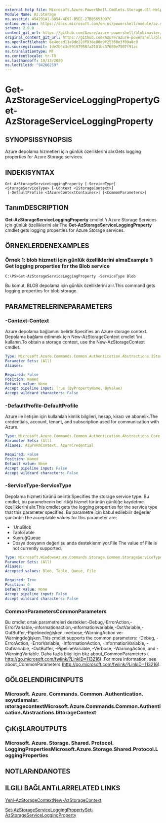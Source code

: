 ```yaml
---
external help file: Microsoft.Azure.PowerShell.Cmdlets.Storage.dll-Help.xml
Module Name: Az.Storage
ms.assetid: 494291A1-D854-4E97-B5EE-27BB5653D97C
online version: https://docs.microsoft.com/en-us/powershell/module/az.storage/get-azstorageserviceloggingproperty
schema: 2.0.0
content_git_url: https://github.com/Azure/azure-powershell/blob/master/src/Storage/Storage.Management/help/Get-AzStorageServiceLoggingProperty.md
original_content_git_url: https://github.com/Azure/azure-powershell/blob/master/src/Storage/Storage.Management/help/Get-AzStorageServiceLoggingProperty.md
ms.openlocfilehash: 6e4eced11a9de228f836e80e9f25350e3f09a8c0
ms.sourcegitcommit: 1de2b6c3c99197958fa2101bc37680e7507f91ac
ms.translationtype: MT
ms.contentlocale: tr-TR
ms.lasthandoff: 10/13/2020
ms.locfileid: "94266259"
---
```

# <span data-ttu-id="6d942-101">Get-AzStorageServiceLoggingProperty</span><span class="sxs-lookup"><span data-stu-id="6d942-101">Get-AzStorageServiceLoggingProperty</span></span>

## <span data-ttu-id="6d942-102">SYNOPSIS</span><span class="sxs-lookup"><span data-stu-id="6d942-102">SYNOPSIS</span></span>
<span data-ttu-id="6d942-103">Azure depolama hizmetleri için günlük özelliklerini alır.</span><span class="sxs-lookup"><span data-stu-id="6d942-103">Gets logging properties for Azure Storage services.</span></span>

## <span data-ttu-id="6d942-104">INDEKI</span><span class="sxs-lookup"><span data-stu-id="6d942-104">SYNTAX</span></span>

```
Get-AzStorageServiceLoggingProperty [-ServiceType] <StorageServiceType> [-Context <IStorageContext>]
 [-DefaultProfile <IAzureContextContainer>] [<CommonParameters>]
```

## <span data-ttu-id="6d942-105">Tanım</span><span class="sxs-lookup"><span data-stu-id="6d942-105">DESCRIPTION</span></span>
<span data-ttu-id="6d942-106">**Get-AzStorageServiceLoggingProperty** cmdlet 'ı Azure Storage Services için günlük özelliklerini alır.</span><span class="sxs-lookup"><span data-stu-id="6d942-106">The **Get-AzStorageServiceLoggingProperty** cmdlet gets logging properties for Azure Storage services.</span></span>

## <span data-ttu-id="6d942-107">ÖRNEKLERDEN</span><span class="sxs-lookup"><span data-stu-id="6d942-107">EXAMPLES</span></span>

### <span data-ttu-id="6d942-108">Örnek 1: blob hizmeti için günlük özelliklerini alma</span><span class="sxs-lookup"><span data-stu-id="6d942-108">Example 1: Get logging properties for the Blob service</span></span>
```
C:\PS>Get-AzStorageServiceLoggingProperty -ServiceType Blob
```

<span data-ttu-id="6d942-109">Bu komut, BLOB depolama için günlük özelliklerini alır.</span><span class="sxs-lookup"><span data-stu-id="6d942-109">This command gets logging properties for blob storage.</span></span>

## <span data-ttu-id="6d942-110">PARAMETRELERINE</span><span class="sxs-lookup"><span data-stu-id="6d942-110">PARAMETERS</span></span>

### <span data-ttu-id="6d942-111">-Context</span><span class="sxs-lookup"><span data-stu-id="6d942-111">-Context</span></span>
<span data-ttu-id="6d942-112">Azure depolama bağlamını belirtir.</span><span class="sxs-lookup"><span data-stu-id="6d942-112">Specifies an Azure storage context.</span></span>
<span data-ttu-id="6d942-113">Depolama bağlamı edinmek için New-AzStorageContext cmdlet 'ini kullanın.</span><span class="sxs-lookup"><span data-stu-id="6d942-113">To obtain a storage context, use the New-AzStorageContext cmdlet.</span></span>

```yaml
Type: Microsoft.Azure.Commands.Common.Authentication.Abstractions.IStorageContext
Parameter Sets: (All)
Aliases:

Required: False
Position: Named
Default value: None
Accept pipeline input: True (ByPropertyName, ByValue)
Accept wildcard characters: False
```

### <span data-ttu-id="6d942-114">-DefaultProfile</span><span class="sxs-lookup"><span data-stu-id="6d942-114">-DefaultProfile</span></span>
<span data-ttu-id="6d942-115">Azure ile iletişim için kullanılan kimlik bilgileri, hesap, kiracı ve abonelik.</span><span class="sxs-lookup"><span data-stu-id="6d942-115">The credentials, account, tenant, and subscription used for communication with Azure.</span></span>

```yaml
Type: Microsoft.Azure.Commands.Common.Authentication.Abstractions.Core.IAzureContextContainer
Parameter Sets: (All)
Aliases: AzureRmContext, AzureCredential

Required: False
Position: Named
Default value: None
Accept pipeline input: False
Accept wildcard characters: False
```

### <span data-ttu-id="6d942-116">-ServiceType</span><span class="sxs-lookup"><span data-stu-id="6d942-116">-ServiceType</span></span>
<span data-ttu-id="6d942-117">Depolama hizmeti türünü belirtir.</span><span class="sxs-lookup"><span data-stu-id="6d942-117">Specifies the storage service type.</span></span>
<span data-ttu-id="6d942-118">Bu cmdlet, bu parametrenin belirttiği hizmet türünün günlüğe kaydetme özelliklerini alır.</span><span class="sxs-lookup"><span data-stu-id="6d942-118">This cmdlet gets the logging properties for the service type that this parameter specifies.</span></span>
<span data-ttu-id="6d942-119">Bu parametre için kabul edilebilir değerler şunlardır:</span><span class="sxs-lookup"><span data-stu-id="6d942-119">The acceptable values for this parameter are:</span></span>
- <span data-ttu-id="6d942-120">'Unu</span><span class="sxs-lookup"><span data-stu-id="6d942-120">Blob</span></span> 
- <span data-ttu-id="6d942-121">Tablo</span><span class="sxs-lookup"><span data-stu-id="6d942-121">Table</span></span>
- <span data-ttu-id="6d942-122">Kuyruğ</span><span class="sxs-lookup"><span data-stu-id="6d942-122">Queue</span></span>
- <span data-ttu-id="6d942-123">Dosya dosyanın değeri şu anda desteklenmiyor.</span><span class="sxs-lookup"><span data-stu-id="6d942-123">File The value of File is not currently supported.</span></span>

```yaml
Type: Microsoft.WindowsAzure.Commands.Storage.Common.StorageServiceType
Parameter Sets: (All)
Aliases:
Accepted values: Blob, Table, Queue, File

Required: True
Position: 0
Default value: None
Accept pipeline input: False
Accept wildcard characters: False
```

### <span data-ttu-id="6d942-124">CommonParameters</span><span class="sxs-lookup"><span data-stu-id="6d942-124">CommonParameters</span></span>
<span data-ttu-id="6d942-125">Bu cmdlet ortak parametreleri destekler:-Debug,-ErrorAction,-ErrorVariable,-ınformationaction,-ınformationvariable,-OutVariable,-OutBuffer,-Pipelinedeğişken,-verbose,-WarningAction ve-Warningdeğişken.</span><span class="sxs-lookup"><span data-stu-id="6d942-125">This cmdlet supports the common parameters: -Debug, -ErrorAction, -ErrorVariable, -InformationAction, -InformationVariable, -OutVariable, -OutBuffer, -PipelineVariable, -Verbose, -WarningAction, and -WarningVariable.</span></span> <span data-ttu-id="6d942-126">Daha fazla bilgi için bkz about_CommonParameters ( http://go.microsoft.com/fwlink/?LinkID=113216) .</span><span class="sxs-lookup"><span data-stu-id="6d942-126">For more information, see about_CommonParameters (http://go.microsoft.com/fwlink/?LinkID=113216).</span></span>

## <span data-ttu-id="6d942-127">GÖLGELENDIRICI</span><span class="sxs-lookup"><span data-stu-id="6d942-127">INPUTS</span></span>

### <span data-ttu-id="6d942-128">Microsoft. Azure. Commands. Common. Authentication. soyutlamalar. ıstoragecontext</span><span class="sxs-lookup"><span data-stu-id="6d942-128">Microsoft.Azure.Commands.Common.Authentication.Abstractions.IStorageContext</span></span>

## <span data-ttu-id="6d942-129">ÇıKıŞLAR</span><span class="sxs-lookup"><span data-stu-id="6d942-129">OUTPUTS</span></span>

### <span data-ttu-id="6d942-130">Microsoft. Azure. Storage. Shared. Protocol. LoggingProperties</span><span class="sxs-lookup"><span data-stu-id="6d942-130">Microsoft.Azure.Storage.Shared.Protocol.LoggingProperties</span></span>

## <span data-ttu-id="6d942-131">NOTLARıNDA</span><span class="sxs-lookup"><span data-stu-id="6d942-131">NOTES</span></span>

## <span data-ttu-id="6d942-132">ILGILI BAĞLANTıLAR</span><span class="sxs-lookup"><span data-stu-id="6d942-132">RELATED LINKS</span></span>

[<span data-ttu-id="6d942-133">Yeni-AzStorageContext</span><span class="sxs-lookup"><span data-stu-id="6d942-133">New-AzStorageContext</span></span>](./New-AzStorageContext.md)

[<span data-ttu-id="6d942-134">Set-AzStorageServiceLoggingProperty</span><span class="sxs-lookup"><span data-stu-id="6d942-134">Set-AzStorageServiceLoggingProperty</span></span>](./Set-AzStorageServiceLoggingProperty.md)


